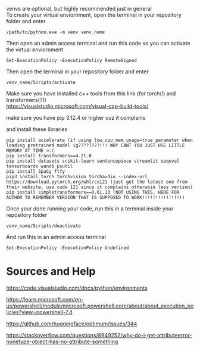 venvs are optional, but highly recommended just in general
<br>
To create your virtual enviornment, open the terminal in your repository folder and enter
```
/path/to/python.exe -m venv venv_name
```

Then open an admin access terminal and run this code so you can activate the virtual enviornment
```
Set-ExecutionPolicy -ExecutionPolicy RemoteSigned
```

Then open the terminal in your repository folder and enter
```
venv_name/Scripts/activate
```

Make sure you have installed c++ tools from this link (for torch(!) and transformers(?))
<br>
https://visualstudio.microsoft.com/visual-cpp-build-tools/

make sure you have pip 3.12.4 or higher cuz it complains

and install these libraries
```
pip install accelerate (if using low_cpu_mem_usage=true parameter when loading pretrained model ig????????!!! WHY CANT YOU JUST USE LITTLE MEMORY AT TIME >:(                  
pip install transformers==4.21.0
pip install datasets scikit-learn sentencepiece streamlit seqeval tensorboardx wandb psutil
pip install SpaCy ftfy
pip3 install torch torchvision torchaudio --index-url https://download.pytorch.org/whl/cu121 (just get the latest one from their website, use cuda 121 since it complains otherwsie less verison)
pip install simpletransformers==0.61.13 (NOT USING THIS, HERE FOR AUTHOR TO REMEMBER VERSION THAT IS SUPPOSED TO WORK!!!!!!!!!!!!!!!) 
```

Once your done running your code, run this in a terminal inside your repository folder
```
venv_name/Scripts/deactivate
```

And run this in an admin access terminal
```
Set-ExecutionPolicy -ExecutionPolicy Undefined
```

# Sources and Help
https://code.visualstudio.com/docs/python/environments

https://learn.microsoft.com/en-us/powershell/module/microsoft.powershell.core/about/about_execution_policies?view=powershell-7.4

https://github.com/huggingface/optimum/issues/344

https://stackoverflow.com/questions/8949252/why-do-i-get-attributeerror-nonetype-object-has-no-attribute-something
